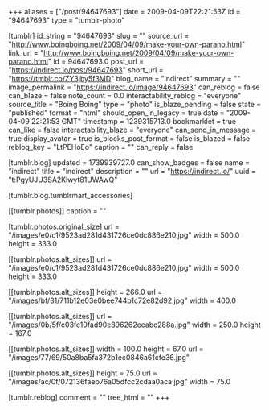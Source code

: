 +++
aliases = ["/post/94647693"]
date = 2009-04-09T22:21:53Z
id = "94647693"
type = "tumblr-photo"

[tumblr]
id_string = "94647693"
slug = ""
source_url = "http://www.boingboing.net/2009/04/09/make-your-own-parano.html"
link_url = "http://www.boingboing.net/2009/04/09/make-your-own-parano.html"
id = 94647693.0
post_url = "https://indirect.io/post/94647693"
short_url = "https://tmblr.co/ZY3jby5f3MD"
blog_name = "indirect"
summary = ""
image_permalink = "https://indirect.io/image/94647693"
can_reblog = false
can_blaze = false
note_count = 0.0
interactability_reblog = "everyone"
source_title = "Boing Boing"
type = "photo"
is_blaze_pending = false
state = "published"
format = "html"
should_open_in_legacy = true
date = "2009-04-09 22:21:53 GMT"
timestamp = 1239315713.0
bookmarklet = true
can_like = false
interactability_blaze = "everyone"
can_send_in_message = true
display_avatar = true
is_blocks_post_format = false
is_blazed = false
reblog_key = "LtPEHoEo"
caption = ""
can_reply = false

[tumblr.blog]
updated = 1739939727.0
can_show_badges = false
name = "indirect"
title = "indirect"
description = ""
url = "https://indirect.io/"
uuid = "t:PgyUJU3SA2Klwyt81UWAwQ"

[tumblr.blog.tumblrmart_accessories]

[[tumblr.photos]]
caption = ""

[tumblr.photos.original_size]
url = "/images/e0/c1/9523ad281d431726ce0dc886e210.jpg"
width = 500.0
height = 333.0

[[tumblr.photos.alt_sizes]]
url = "/images/e0/c1/9523ad281d431726ce0dc886e210.jpg"
width = 500.0
height = 333.0

[[tumblr.photos.alt_sizes]]
height = 266.0
url = "/images/bf/31/711b12e03e0bee744b1c72e82d92.jpg"
width = 400.0

[[tumblr.photos.alt_sizes]]
url = "/images/0b/5f/c03fe10fad90e896262eeabc288a.jpg"
width = 250.0
height = 167.0

[[tumblr.photos.alt_sizes]]
width = 100.0
height = 67.0
url = "/images/77/69/50a8ba5fa372b1ec0846a61cfe36.jpg"

[[tumblr.photos.alt_sizes]]
height = 75.0
url = "/images/ac/0f/072136faeb76a05dfcc2cdaa0aca.jpg"
width = 75.0

[tumblr.reblog]
comment = ""
tree_html = ""
+++
